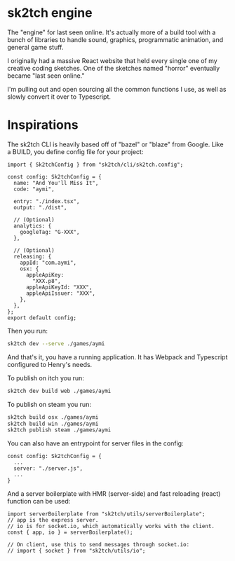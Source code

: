 # sk2tch engine

The "engine" for last seen online. It's actually more of a build tool with a bunch
of libraries to handle sound, graphics, programmatic animation, and general game stuff.

I originally had a massive React website that held every single one of my
creative coding sketches. One of the sketches named "horror" eventually became
"last seen online."

I'm pulling out and open sourcing all the common functions I use, as well as
slowly convert it over to Typescript.

# Inspirations

The sk2tch CLI is heavily based off of "bazel" or "blaze" from Google. Like a BUILD,
you define config file for your project:

```tsx
import { Sk2tchConfig } from "sk2tch/cli/sk2tch.config";

const config: Sk2tchConfig = {
  name: "And You'll Miss It",
  code: "aymi",

  entry: "./index.tsx",
  output: "./dist",

  // (Optional)
  analytics: {
    googleTag: "G-XXX",
  },

  // (Optional)
  releasing: {
    appId: "com.aymi",
    osx: {
      appleApiKey:
        "XXX.p8",
      appleApiKeyId: "XXX",
      appleApiIssuer: "XXX",
    },
  },
};
export default config;
```

Then you run:
```bash
sk2tch dev --serve ./games/aymi
```

And that's it, you have a running application. It has Webpack and Typescript configured to Henry's needs.

To publish on itch you run:
```bash
sk2tch dev build web ./games/aymi
```

To publish on steam you run:
```bash
sk2tch build osx ./games/aymi
sk2tch build win ./games/aymi
sk2tch publish steam ./games/aymi
```

You can also have an entrypoint for server files in the config:
```tsx
const config: Sk2tchConfig = {
  ...
  server: "./server.js",
  ...
}
```

And a server boilerplate with HMR (server-side) and fast reloading (react) function can be used:
```tsx
import serverBoilerplate from "sk2tch/utils/serverBoilerplate";
// app is the express server.
// io is for socket.io, which automatically works with the client.
const { app, io } = serverBoilerplate();

// On client, use this to send messages through socket.io:
// import { socket } from "sk2tch/utils/io";
```
